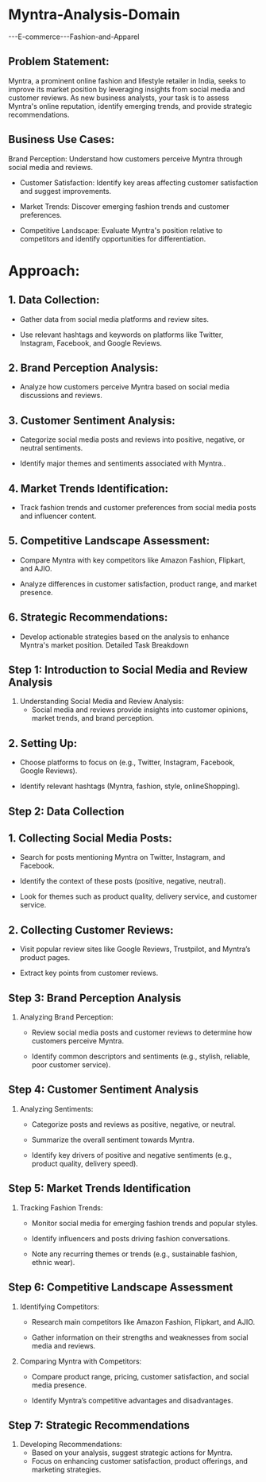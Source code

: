 # Myntra-Analysis-Domain
---E-commerce---Fashion-and-Apparel
## Problem Statement:
Myntra, a prominent online fashion and lifestyle retailer in India, seeks to improve its market position by leveraging insights from social media and customer reviews. As new business analysts, your task is to assess Myntra's online reputation, identify emerging trends, and provide strategic recommendations. 
## Business Use Cases:
Brand Perception: Understand how customers perceive Myntra through social media and reviews.

- Customer Satisfaction: Identify key areas affecting customer satisfaction and suggest improvements.
  
- Market Trends: Discover emerging fashion trends and customer preferences.
  
- Competitive Landscape: Evaluate Myntra's position relative to competitors and identify opportunities for differentiation.

# Approach:

## 1. Data Collection:
   - Gather data from social media platforms and review sites.
     
   - Use relevant hashtags and keywords on platforms like Twitter, Instagram, Facebook, and Google Reviews.

## 2. Brand Perception Analysis:
   - Analyze how customers perceive Myntra based on social media discussions and reviews.

## 3. Customer Sentiment Analysis:
   - Categorize social media posts and reviews into positive, negative, or neutral sentiments.
     
   - Identify major themes and sentiments associated with Myntra..
     
## 4. Market Trends Identification:
   - Track fashion trends and customer preferences from social media posts and influencer content.

## 5. Competitive Landscape Assessment:
   - Compare Myntra with key competitors like Amazon Fashion, Flipkart, and AJIO.
     
   - Analyze differences in customer satisfaction, product range, and market presence.

## 6. Strategic Recommendations:
   - Develop actionable strategies based on the analysis to enhance Myntra's market position.
Detailed Task Breakdown

 ## Step 1: Introduction to Social Media and Review Analysis
1. Understanding Social Media and Review Analysis:
   - Social media and reviews provide insights into customer opinions, market trends, and brand perception.
     

## 2. Setting Up:
   - Choose platforms to focus on (e.g., Twitter, Instagram, Facebook, Google Reviews).
     
   - Identify relevant hashtags (Myntra, fashion, style, onlineShopping).

 ## Step 2: Data Collection
 
## 1. Collecting Social Media Posts:
   - Search for posts mentioning Myntra on Twitter, Instagram, and Facebook.
  
   - Identify the context of these posts (positive, negative, neutral).
    
   - Look for themes such as product quality, delivery service, and customer service.


## 2. Collecting Customer Reviews:
   - Visit popular review sites like Google Reviews, Trustpilot, and Myntra’s product pages.
     
   - Extract key points from customer reviews.
     

 ## Step 3: Brand Perception Analysis
 
1. Analyzing Brand Perception:
   - Review social media posts and customer reviews to determine how customers perceive Myntra.
     
   - Identify common descriptors and sentiments (e.g., stylish, reliable, poor customer service).

 ## Step 4: Customer Sentiment Analysis
 
1. Analyzing Sentiments:
   - Categorize posts and reviews as positive, negative, or neutral.
     
   - Summarize the overall sentiment towards Myntra.
     
   - Identify key drivers of positive and negative sentiments (e.g., product quality, delivery speed).
     
 ## Step 5: Market Trends Identification
 
1. Tracking Fashion Trends:
   - Monitor social media for emerging fashion trends and popular styles.
     
   - Identify influencers and posts driving fashion conversations.
     
   - Note any recurring themes or trends (e.g., sustainable fashion, ethnic wear).

 ## Step 6: Competitive Landscape Assessment
 
1. Identifying Competitors:
   - Research main competitors like Amazon Fashion, Flipkart, and AJIO.
     
   - Gather information on their strengths and weaknesses from social media and reviews.

2. Comparing Myntra with Competitors:
   
   - Compare product range, pricing, customer satisfaction, and social media presence.
     
   - Identify Myntra’s competitive advantages and disadvantages.

 ## Step 7: Strategic Recommendations
 
1. Developing Recommendations:
   - Based on your analysis, suggest strategic actions for Myntra.
   - Focus on enhancing customer satisfaction, product offerings, and marketing strategies.


